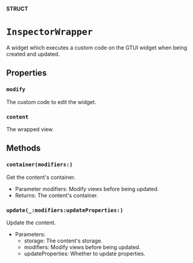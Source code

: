 **STRUCT**

# `InspectorWrapper`

A widget which executes a custom code on the GTUI widget when being created and updated.

## Properties
### `modify`

The custom code to edit the widget.

### `content`

The wrapped view.

## Methods
### `container(modifiers:)`

Get the content's container.
- Parameter modifiers: Modify views before being updated.
- Returns: The content's container.

### `update(_:modifiers:updateProperties:)`

Update the content.
- Parameters:
    - storage: The content's storage.
    - modifiers: Modify views before being updated.
    - updateProperties: Whether to update properties.
